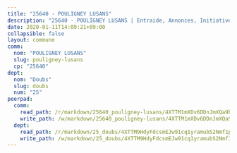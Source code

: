 ```yaml
---
title: "25640 - POULIGNEY LUSANS"
description: "25640 - POULIGNEY LUSANS | Entraide, Annonces, Initiatives"
date: 2020-01-11T14:09:21+09:00
collapsible: false
layout: commune
comm:
  nom: "POULIGNEY LUSANS"
  slug: pouligney-lusans
  cp: "25640"
dept:
  nom: "Doubs"
  slug: doubs
  num: "25"
peerpad:
  comm:
    read_path: /r/markdown/25640_pouligney-lusans/4XTTM1mXDv6DDnJmXQa9bts5NQ4YKaMBdn4jo9q1Qm3UqbNFm
    write_path: /w/markdown/25640_pouligney-lusans/4XTTM1mXDv6DDnJmXQa9bts5NQ4YKaMBdn4jo9q1Qm3UqbNFm-K3TgTjtQUYBMURWWqNt2wKYHG6R7JXHHjvKwuhfNES5QQhGiwafDm9GhrACratdoQRN8JCEqjzFosyQYVuza2AC7RtrmUNtL7tTovJ9ZRWebjUa6axyBuhTnzR2wuqFPHs334PRV
  dept:
    read_path: /r/markdown/25_doubs/4XTTM9HdyFdcsmEJw91cq1yramubS2Nmf1ps2s84xcMxY74Zv
    write_path: /w/markdown/25_doubs/4XTTM9HdyFdcsmEJw91cq1yramubS2Nmf1ps2s84xcMxY74Zv-K3TgURza6A4QY75MscA2g52nUX9tjMQaHW9mgBSgyRKNNp3M6gkaXA9iDDtpbSx22mTSZbQLYS1izbwsznz8e9u5BERCmGKxZ379xV2nAaDe1bGyxrjytc7G1EcbGtknRFYQ1Lxp
---
```


